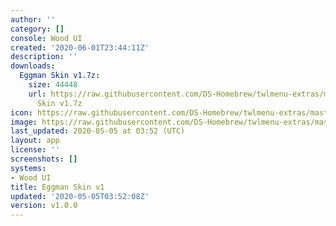 ```yaml
---
author: ''
category: []
console: Wood UI
created: '2020-06-01T23:44:11Z'
description: ''
downloads:
  Eggman Skin v1.7z:
    size: 44448
    url: https://raw.githubusercontent.com/DS-Homebrew/twlmenu-extras/master/_nds/TWiLightMenu/akmenu/themes/Eggman
      Skin v1.7z
icon: https://raw.githubusercontent.com/DS-Homebrew/twlmenu-extras/master/_nds/TWiLightMenu/akmenu/themes/meta/Eggman%20Skin%20v1/icon.png
image: https://raw.githubusercontent.com/DS-Homebrew/twlmenu-extras/master/_nds/TWiLightMenu/akmenu/themes/meta/Eggman%20Skin%20v1/icon.png
last_updated: 2020-05-05 at 03:52 (UTC)
layout: app
license: ''
screenshots: []
systems:
- Wood UI
title: Eggman Skin v1
updated: '2020-05-05T03:52:08Z'
version: v1.0.0
---
```

